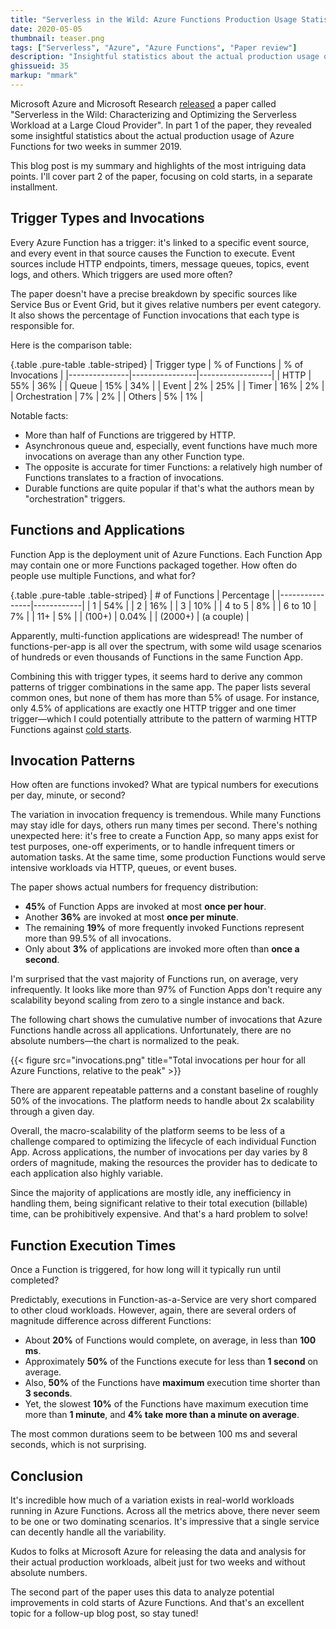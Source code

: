 ```yaml
---
title: "Serverless in the Wild: Azure Functions Production Usage Statistics"
date: 2020-05-05
thumbnail: teaser.png
tags: ["Serverless", "Azure", "Azure Functions", "Paper review"]
description: "Insightful statistics about the actual production usage of Azure Functions, based on the data from Microsoft's paper"
ghissueid: 35
markup: "mmark"
---
```


Microsoft Azure and Microsoft Research [released](https://arxiv.org/pdf/2003.03423.pdf) a paper called "Serverless in the Wild: Characterizing and Optimizing the Serverless Workload at a Large Cloud Provider". In part 1 of the paper, they revealed some insightful statistics about the actual production usage of Azure Functions for two weeks in summer 2019.

This blog post is my summary and highlights of the most intriguing data points. I'll cover part 2 of the paper, focusing on cold starts, in a separate installment.

## Trigger Types and Invocations

Every Azure Function has a trigger: it's linked to a specific event source, and every event in that source causes the Function to execute. Event sources include HTTP endpoints, timers, message queues, topics, event logs, and others. Which triggers are used more often?

The paper doesn't have a precise breakdown by specific sources like Service Bus or Event Grid, but it gives relative numbers per event category. It also shows the percentage of Function invocations that each type is responsible for.

Here is the comparison table:

{.table .pure-table .table-striped}
| Trigger type  | % of Functions | % of Invocations |
|---------------|----------------|------------------|
| HTTP          | 55%            | 36%              |
| Queue         | 15%            | 34%              |
| Event         | 2%             | 25%              |
| Timer         | 16%            | 2%               |
| Orchestration | 7%             | 2%               |
| Others        | 5%             | 1%               |

Notable facts:

- More than half of Functions are triggered by HTTP.
- Asynchronous queue and, especially, event functions have much more invocations on average than any other Function type.
- The opposite is accurate for timer Functions: a relatively high number of Functions translates to a fraction of invocations.
- Durable functions are quite popular if that's what the authors mean by "orchestration" triggers.

## Functions and Applications

Function App is the deployment unit of Azure Functions. Each Function App may contain one or more Functions packaged together. How often do people use multiple Functions, and what for?

{.table .pure-table .table-striped}
| # of Functions | Percentage |
|----------------|------------|
| 1              | 54%        |
| 2              | 16%        |
| 3              | 10%        |
| 4 to 5         | 8%         |
| 6 to 10        | 7%         |
| 11+            | 5%         |
| (100+)         | 0.04%      |
| (2000+)        | (a couple) |

Apparently, multi-function applications are widespread! The number of functions-per-app is all over the spectrum, with some wild usage scenarios of hundreds or even thousands of Functions in the same Function App.

Combining this with trigger types, it seems hard to derive any common patterns of trigger combinations in the same app. The paper lists several common ones, but none of them has more than 5% of usage. For instance, only 4.5% of applications are exactly one HTTP trigger and one timer trigger&mdash;which I could potentially attribute to the pattern of warming HTTP Functions against [cold starts](/serverless/coldstarts).

## Invocation Patterns

How often are functions invoked? What are typical numbers for executions per day, minute, or second?

The variation in invocation frequency is tremendous. While many Functions may stay idle for days, others run many times per second. There's nothing unexpected here: it's free to create a Function App, so many apps exist for test purposes, one-off experiments, or to handle infrequent timers or automation tasks. At the same time, some production Functions would serve intensive workloads via HTTP, queues, or event buses.

The paper shows actual numbers for frequency distribution:

- **45%** of Function Apps are invoked at most **once per hour**.
- Another **36%** are invoked at most **once per minute**.
- The remaining **19%** of more frequently invoked Functions represent more than 99.5% of all invocations. 
- Only about **3%** of applications are invoked more often than **once a second**.

I'm surprised that the vast majority of Functions run, on average, very infrequently. It looks like more than 97% of Function Apps don't require any scalability beyond scaling from zero to a single instance and back.

The following chart shows the cumulative number of invocations that Azure Functions handle across all applications. Unfortunately, there are no absolute numbers&mdash;the chart is normalized to the peak.

{{< figure src="invocations.png" title="Total invocations per hour for all Azure Functions, relative to the peak" >}}

There are apparent repeatable patterns and a constant baseline of roughly 50% of the invocations. The platform needs to handle about 2x scalability through a given day.

Overall, the macro-scalability of the platform seems to be less of a challenge compared to optimizing the lifecycle of each individual Function App. Across applications, the number of invocations per day varies by 8 orders of magnitude, making the resources the provider has to dedicate to each application also highly variable.

Since the majority of applications are mostly idle, any inefficiency in handling them, being significant relative to their total execution (billable) time, can be prohibitively expensive. And that's a hard problem to solve!

## Function Execution Times

Once a Function is triggered, for how long will it typically run until completed?

Predictably, executions in Function-as-a-Service are very short compared to other cloud workloads. However, again, there are several orders of magnitude difference across different Functions:

- About **20%** of Functions would complete, on average, in less than **100 ms**.
- Approximately **50%** of the Functions execute for less than **1 second** on average.
- Also, **50%** of the Functions have **maximum** execution time shorter than **3 seconds**.
- Yet, the slowest **10%** of the Functions have maximum execution time more than **1 minute**, and **4% take more than a minute on average**.

The most common durations seem to be between 100 ms and several seconds, which is not surprising.

## Conclusion

It's incredible how much of a variation exists in real-world workloads running in Azure Functions. Across all the metrics above, there never seem to be one or two dominating scenarios. It's impressive that a single service can decently handle all the variability.

Kudos to folks at Microsoft Azure for releasing the data and analysis for their actual production workloads, albeit just for two weeks and without absolute numbers.

The second part of the paper uses this data to analyze potential improvements in cold starts of Azure Functions. And that's an excellent topic for a follow-up blog post, so stay tuned!
